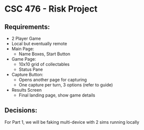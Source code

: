 # CSC 476 - Risk Project

## Requirements:

- 2 Player Game
- Local but eventually remote
- Main Page: 
   -  Name Boxes, Start Button
- Game Page:
   - 10x10 grid of collectables
   - Status Pane
- Capture Button: 
   - Opens another page for capturing
   - One capture per turn, 3 options (refer to guide)
- Results Screen
   - Final landing page, show game details


## Decisions:
For Part 1, we will be faking multi-device with 2 sims running locally
